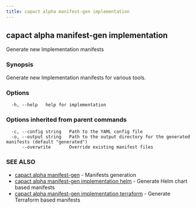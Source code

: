 ```yaml
---
title: capact alpha manifest-gen implementation
---
```


## capact alpha manifest-gen implementation

Generate new Implementation manifests

### Synopsis

Generate new Implementation manifests for various tools.

### Options

```
  -h, --help   help for implementation
```

### Options inherited from parent commands

```
  -c, --config string   Path to the YAML config file
  -o, --output string   Path to the output directory for the generated manifests (default "generated")
      --overwrite       Override existing manifest files
```

### SEE ALSO

* [capact alpha manifest-gen](capact_alpha_manifest-gen.md)	 - Manifests generation
* [capact alpha manifest-gen implementation helm](capact_alpha_manifest-gen_implementation_helm.md)	 - Generate Helm chart based manifests
* [capact alpha manifest-gen implementation terraform](capact_alpha_manifest-gen_implementation_terraform.md)	 - Generate Terraform based manifests

